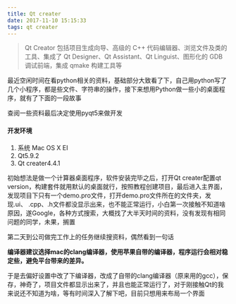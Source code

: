 ```yaml
---
title: Qt creater
date: 2017-11-10 15:15:33
tags: qt creater
---
```


> Qt Creator 包括项目生成向导、高级的 C++ 代码编辑器、浏览文件及类的工具、集成了 Qt Designer、Qt Assistant、Qt Linguist、图形化的 GDB 调试前端，集成 qmake 构建工具等

最近空闲时间在看python相关的资料，基础部分大致看了下，自己用python写了几个小程序，都是些文件、字符串的操作，接下来想用Python做一些小的桌面程序，就有了下面的一段故事

查阅一些资料最后决定使用pyqt5来做开发

#### 开发环境
1. 系统 Mac OS X EI
2. Qt5.9.2 
3. Qt creater4.4.1

初始想法是做一个计算器桌面程序，软件安装完毕之后，打开Qt creater配置qt version，构建套件就用默认的桌面就行，按照教程创建项目，最后进入主界面，
发现项目下只有一个demo.pro文件，打开demo.pro文件所在的文件夹，发现.ui、
.cpp、.h文件都没显示出来，也不能正常运行，小白第一次接触不知道啥原因，遂Google，各种方式搜索，大概找了大半天时间的资料，没有发现有相同问题的同学，未果，搁置

第二天到公司做完工作上的任务继续搜资料，偶然看到一句话

__编译器建议选择mac的clang编译器，使用苹果自带的编译器，程序运行会相对稳定些，避免平台带来的差异。__

于是去偏好设置中改了下编译器，改成了自带的clang编译器（原来用的gcc），保存，神奇了，项目文件都显示出来了，并且也能正常运行了，对于刚接触Qt的我来说还不知道为啥，等有时间深入了解下吧，目前只想用来布局一个界面